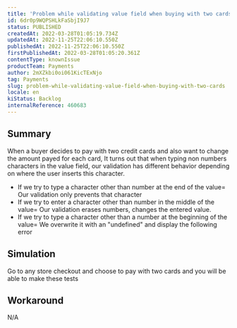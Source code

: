 ```yaml
---
title: 'Problem while validating value field when buying with two cards'
id: 6dr0p9WQPSHLkFaSbjI9J7
status: PUBLISHED
createdAt: 2022-03-28T01:05:19.734Z
updatedAt: 2022-11-25T22:06:10.550Z
publishedAt: 2022-11-25T22:06:10.550Z
firstPublishedAt: 2022-03-28T01:05:20.361Z
contentType: knownIssue
productTeam: Payments
author: 2mXZkbi0oi061KicTExNjo
tag: Payments
slug: problem-while-validating-value-field-when-buying-with-two-cards
locale: en
kiStatus: Backlog
internalReference: 460683
---
```


## Summary


When a buyer decides to pay with two credit cards and also want to change the amount payed for each card, It turns out that when typing non numbers characters in the value field, our validation has different behavior depending on where the user inserts this character.

- If we try to type a character other than number at the end of the value= Our validation only prevents that character
- If we try to enter a character other than number in the middle of the value= Our validation erases numbers, changes the entered value.
- If we try to type a character other than a number at the beginning of the value= We overwrite it with an "undefined" and display the following error



## Simulation


Go to any store checkout and choose to pay with two cards and you will be able to make these tests



## Workaround


N/A

